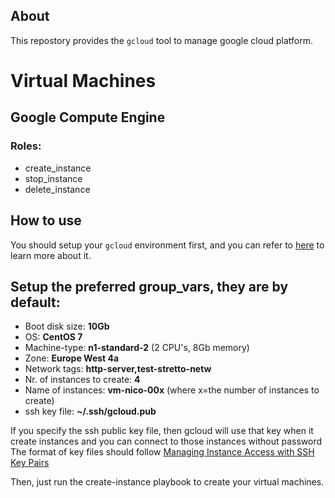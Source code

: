## About
This repostory provides the `gcloud` tool to manage google cloud platform.  


Virtual Machines
================
## Google Compute Engine
### Roles:
- create_instance
- stop_instance
- delete_instance

## How to use
You should setup your `gcloud` environment first, and you can refer to [here](https://cloud.google.com/compute/docs/gcloud-compute/#auth) to learn more about it.

## Setup the preferred group_vars, they are by default:
- Boot disk size: **10Gb**
- OS: **CentOS 7**
- Machine-type: **n1-standard-2** (2 CPU's, 8Gb memory)
- Zone: **Europe West 4a**
- Network tags: **http-server,test-stretto-netw**
- Nr. of instances to create: **4**
- Name of instances: **vm-nico-00x** (where x=the number of instances to create)
- ssh key file: **~/.ssh/gcloud.pub**

If you specify the ssh public key file, then gcloud will use that key when it create instances and you can connect to those instances without password
The format of key files should follow [Managing Instance Access with SSH Key Pairs](https://cloud.google.com/compute/docs/instances/adding-removing-ssh-keys)

Then, just run the create-instance playbook to create your virtual machines.
